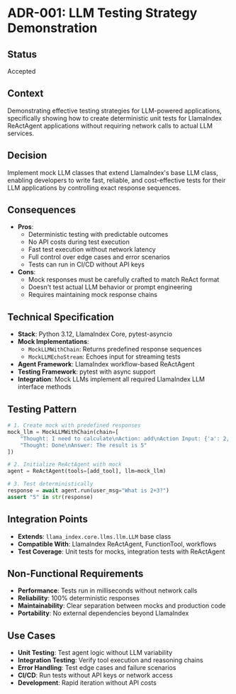# ADR-001: LLM Testing Strategy Demonstration

## Status
Accepted

## Context
Demonstrating effective testing strategies for LLM-powered applications, specifically showing how to create deterministic unit tests for LlamaIndex ReActAgent applications without requiring network calls to actual LLM services.

## Decision
Implement mock LLM classes that extend LlamaIndex's base LLM class, enabling developers to write fast, reliable, and cost-effective tests for their LLM applications by controlling exact response sequences.

## Consequences
- **Pros**: 
  - Deterministic testing with predictable outcomes
  - No API costs during test execution
  - Fast test execution without network latency
  - Full control over edge cases and error scenarios
  - Tests can run in CI/CD without API keys
- **Cons**: 
  - Mock responses must be carefully crafted to match ReAct format
  - Doesn't test actual LLM behavior or prompt engineering
  - Requires maintaining mock response chains

## Technical Specification
- **Stack**: Python 3.12, LlamaIndex Core, pytest-asyncio
- **Mock Implementations**: 
  - `MockLLMWithChain`: Returns predefined response sequences
  - `MockLLMEchoStream`: Echoes input for streaming tests
- **Agent Framework**: LlamaIndex workflow-based ReActAgent
- **Testing Framework**: pytest with async support
- **Integration**: Mock LLMs implement all required LlamaIndex LLM interface methods

## Testing Pattern
```python
# 1. Create mock with predefined responses
mock_llm = MockLLMWithChain(chain=[
    "Thought: I need to calculate\nAction: add\nAction Input: {'a': 2, 'b': 3}",
    "Thought: Done\nAnswer: The result is 5"
])

# 2. Initialize ReActAgent with mock
agent = ReActAgent(tools=[add_tool], llm=mock_llm)

# 3. Test deterministically
response = await agent.run(user_msg="What is 2+3?")
assert "5" in str(response)
```

## Integration Points
- **Extends**: `llama_index.core.llms.llm.LLM` base class
- **Compatible With**: LlamaIndex ReActAgent, FunctionTool, workflows
- **Test Coverage**: Unit tests for mocks, integration tests with ReActAgent

## Non-Functional Requirements
- **Performance**: Tests run in milliseconds without network calls
- **Reliability**: 100% deterministic responses
- **Maintainability**: Clear separation between mocks and production code
- **Portability**: No external dependencies beyond LlamaIndex

## Use Cases
- **Unit Testing**: Test agent logic without LLM variability
- **Integration Testing**: Verify tool execution and reasoning chains
- **Error Handling**: Test edge cases and failure scenarios
- **CI/CD**: Run tests without API keys or network access
- **Development**: Rapid iteration without API costs
